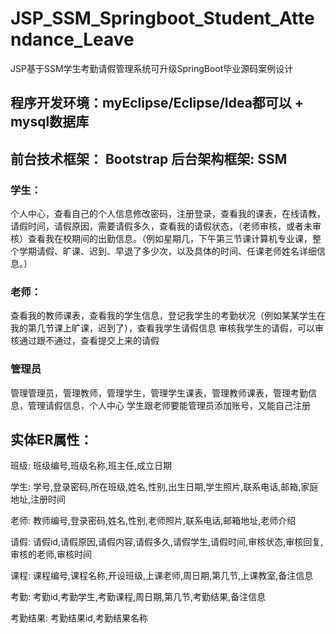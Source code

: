 # JSP_SSM_Springboot_Student_Attendance_Leave
JSP基于SSM学生考勤请假管理系统可升级SpringBoot毕业源码案例设计
## 程序开发环境：myEclipse/Eclipse/Idea都可以 + mysql数据库
## 前台技术框架： Bootstrap  后台架构框架: SSM
### 学生：
个人中心，查看自己的个人信息修改密码，注册登录，查看我的课表，在线请教，请假时间，请假原因，需要请假多久，查看我的请假状态，（老师审核，或者未审核）查看我在校期间的出勤信息。（例如星期几，下午第三节课计算机专业课，整个学期请假、旷课、迟到、早退了多少次，以及具体的时间、任课老师姓名详细信息。）
### 老师：
查看我的教师课表，查看我的学生信息，登记我学生的考勤状况（例如某某学生在我的第几节课上旷课，迟到了），查看我学生请假信息
审核我学生的请假，可以审核通过跟不通过，查看提交上来的请假
### 管理员
管理管理员，管理教师，管理学生，管理学生课表，管理教师课表，管理考勤信息，管理请假信息，个人中心
学生跟老师要能管理员添加账号，又能自己注册
## 实体ER属性：
班级: 班级编号,班级名称,班主任,成立日期

学生: 学号,登录密码,所在班级,姓名,性别,出生日期,学生照片,联系电话,邮箱,家庭地址,注册时间

老师: 教师编号,登录密码,姓名,性别,老师照片,联系电话,邮箱地址,老师介绍

请假: 请假id,请假原因,请假内容,请假多久,请假学生,请假时间,审核状态,审核回复,审核的老师,审核时间

课程: 课程编号,课程名称,开设班级,上课老师,周日期,第几节,上课教室,备注信息

考勤: 考勤id,考勤学生,考勤课程,周日期,第几节,考勤结果,备注信息

考勤结果: 考勤结果id,考勤结果名称
